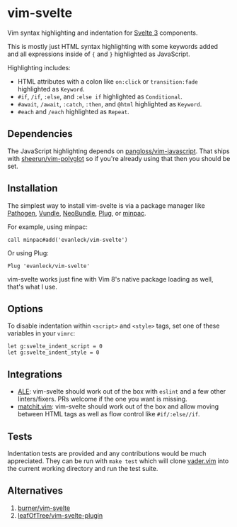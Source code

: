 # vim-svelte

Vim syntax highlighting and indentation for [Svelte 3][svelte] components.

This is mostly just HTML syntax highlighting with some keywords added and all
expressions inside of `{` and `}` highlighted as JavaScript.

Highlighting includes:

- HTML attributes with a colon like `on:click` or `transition:fade` highlighted
    as `Keyword`.
- `#if`, `/if`, `:else`, and `:else if` highlighted as `Conditional`.
- `#await`, `/await`, `:catch`, `:then`, and `@html` highlighted as `Keyword`.
- `#each` and `/each` highlighted as `Repeat`.


## Dependencies

The JavaScript highlighting depends on
[pangloss/vim-javascript][vim-javascript]. That ships with
[sheerun/vim-polyglot][vim-polyglot] so if you're already using that then you
should be set.


## Installation

The simplest way to install vim-svelte is via a package manager like
[Pathogen][pathogen], [Vundle][vundle], [NeoBundle][neobundle],
[Plug][vim-plug], or [minpac][minpac].

For example, using minpac:

```vimscript
call minpac#add('evanleck/vim-svelte')
```

Or using Plug:

```vimscript
Plug 'evanleck/vim-svelte'
```

vim-svelte works just fine with Vim 8's native package loading as well, that's
what I use.


## Options

To disable indentation within `<script>` and `<style>` tags, set one of these
variables in your `vimrc`:

```vim
let g:svelte_indent_script = 0
let g:svelte_indent_style = 0
```


## Integrations

- [ALE][ale]: vim-svelte should work out of the box with `eslint` and a few
  other linters/fixers. PRs welcome if the one you want is missing.
- [matchit.vim][matchit]: vim-svelte should work out of the box and allow moving
  between HTML tags as well as flow control like `#if/:else//if`.


## Tests

Indentation tests are provided and any contributions would be much appreciated.
They can be run with `make test` which will clone [vader.vim][vader] into the
current working directory and run the test suite.


## Alternatives

1. [burner/vim-svelte][burner]
2. [leafOfTree/vim-svelte-plugin][leafOfTree]


[ale]: https://github.com/dense-analysis/ale
[burner]: https://github.com/burner/vim-svelte
[leafOfTree]: https://github.com/leafOfTree/vim-svelte-plugin
[matchit]: https://github.com/adelarsq/vim-matchit
[minpac]: https://github.com/k-takata/minpac
[neobundle]: https://github.com/Shougo/neobundle.vim
[pathogen]: https://github.com/tpope/vim-pathogen
[svelte]: https://svelte.dev
[vader]: https://github.com/junegunn/vader.vim
[vim-javascript]: https://github.com/pangloss/vim-javascript
[vim-plug]: https://github.com/junegunn/vim-plug
[vim-polyglot]: https://github.com/sheerun/vim-polyglot
[vundle]: https://github.com/VundleVim/Vundle.vim

